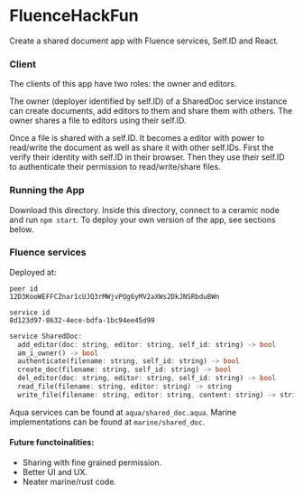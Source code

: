 # FluenceHackFun
Create a shared document app with Fluence services, Self.ID and React. 

### Client 
The clients of this app have two roles: the owner and editors. 

The owner (deployer identified by self.ID) of a SharedDoc service instance can create documents, add editors to them and share them with others. The owner shares a file to editors using their self.ID. 

Once a file is shared with a self.ID. It becomes a editor with power to read/write the document as well as share it with other self.IDs. First the verify their identity with self.ID in their browser. Then they use their self.ID to authenticate their permission to read/write/share files. 


### Running the App 
Download this directory. Inside this directory, connect to a ceramic node and run ```npm start```. 
To deploy your own version of the app, see sections below. 

### Fluence services 
Deployed at:
```
peer id 
12D3KooWEFFCZnar1cUJQ3rMWjvPQg6yMV2aXWs2DkJNSRbduBWn

service id
8d123d97-8632-4ece-bdfa-1bc94ee45d99
```

```rust 
service SharedDoc:
  add_editor(doc: string, editor: string, self_id: string) -> bool
  am_i_owner() -> bool
  authenticate(filename: string, self_id: string) -> bool
  create_doc(filename: string, self_id: string) -> bool
  del_editor(doc: string, editor: string, self_id: string) -> bool
  read_file(filename: string, editor: string) -> string
  write_file(filename: string, editor: string, content: string) -> string
```

Aqua services can be found at ```aqua/shared_doc.aqua```. 
Marine implementations can be found at ```marine/shared_doc```.


#### Future functoinalities: 
 - Sharing with fine grained permission. 
 - Better UI and UX. 
 - Neater marine/rust code. 


